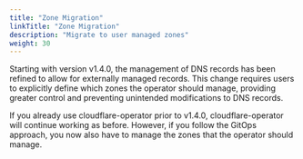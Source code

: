 ```yaml
---
title: "Zone Migration"
linkTitle: "Zone Migration"
description: "Migrate to user managed zones"
weight: 30
---
```


Starting with version v1.4.0, the management of DNS records has been refined to allow for externally managed records.
This change requires users to explicitly define which zones the operator should manage, providing greater control and preventing unintended modifications to DNS records.

If you already use cloudflare-operator prior to v1.4.0, cloudflare-operator will continue working as before. However, if you follow the GitOps approach, you now also have
to manage the zones that the operator should manage.
